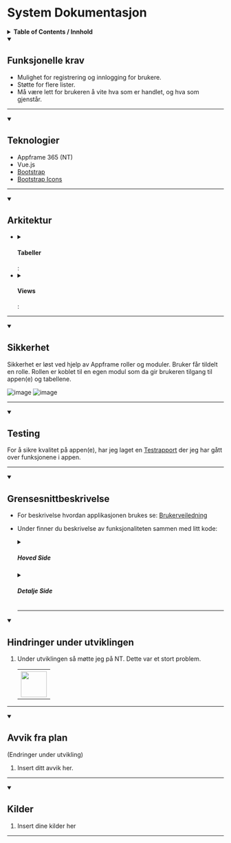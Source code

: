 
# System Dokumentasjon

<details>
  <summary>
    <b>Table of Contents / Innhold</b>
  </summary>
  <ol>
    <li>
      <a href="#funksjonelle-krav">Funksjonelle krav</a>
    </li>
    <li>
      <a href="#teknologier">Teknologier</a>
    </li>
    <li>
      <a href="#teknologier">Arkitektur</a>
       <ul>
        <li>
          <a href="#tabeller">Tabeller</a>
          <ul>
            <li>
              <a href="#sikkerhet-i-tabeller">Sikkerhet i Tabeller</a>
            </li>
          </ul>
        </li>
        <li>
          <a href="#views">Views</a>
        </li>
      </ul>
    </li>
    <li>
      <a href="#sikkerhet">Sikkerhet</a>
    </li>
    <li>
      <a href="#testing">Testing</a>
    </li>
    <li>
      <a href="#grensesnittbeskrivelse">Grensesnittbeskrivelse</a>
    </li>
    <li>
      <a href="#hindringer-under-utviklingen">Hindringer under utviklingen</a>
    </li>
    <li>
      <a href="#avvik-fra-plan">Avvik fra plan</a>
    </li>
    <li>
      <a href="#kilder">Kilder / Ressurser</a>
    </li>
  </ol>
</details>


<details open>
  <summary>
    <h2>Funksjonelle krav</h2>
  </summary>
    
- Mulighet for registrering og innlogging for brukere.
- Støtte for flere lister.
- Må være lett for brukeren å vite hva som er handlet, og hva som gjenstår.
<hr>
</details>
<details open>
  <summary>
    <h2>Teknologier</h2>
  </summary>

- Appframe 365 (NT)
- Vue.js
- [Bootstrap](https://getbootstrap.com/docs/5.0/getting-started/introduction/)
- [Bootstrap Icons](https://icons.getbootstrap.com)
<hr>
</details>
<details open>
  <summary>
    <h2>Arkitektur</h2>
  </summary>
  
 <ul>
    <li>
      <details>
          <summary>
            <h4>Tabeller</h4>:
          </summary>
        
  [Tabellstruktur][tablestructure-url]
        
   <details>
      <summary>
        <h4>Sikkerhet i Tabeller</h4>:
      </summary>

  For tilgangsstyring så er sql triggere brukt.<br>
  Disse sørger for at ikke hvem som helst får lov å legge til, oppdatere eller slette rader.

  <table>
        <tr>
          <th>Tabell Navn</th>
          <th>Regler Insert</th>
          <th>Regler Update</th>
          <th>Regler Delete</th>
          <th>Bilder</th>
        </tr>
        <tr>
          <td>
            Ditt Tabellnavn her
          </td>
          <td>
            Ditt Tabellnavn her
          </td>
          <td>
            Insert regler her
          </td>
          <td>
            Update regler her
          </td>
          <td>
            Delete regler her
          </td>
          <td>
            <table>
      <th>
<img
              src="bilde_av_insert_trigger"
              width="48"
            />
</th>
      <th>
<img
              src="bilde_av_update_trigger"
              width="48"
            />
</th>
      <th>
<img
              src="bilde_av_delete_trigger"
              width="48"
            />
</th>
  </table>
          </td>
        </tr>
      </table>
  </details>
      </details>
    </li>
    <li>
      <details>
          <summary>
            <h4>Views</h4>:
          </summary>
        
  <table>
  <tr>
    <th>View Navn</th>
    <th>Beskrivelse</th>
    <th>Kode</th>
  </tr>
  <tr>
    <td>DITT_VIEW_NAVN_HER</td>
    <td>
      View for å blalblalblal
    </td>
    <td>
<table>
<th>
     <img src="bilde_av_view_her" width="60" />
</th>
</table>
    </td>
  </tr>
</table>
      </details>
    </li>
  </ul>
  
  <hr />
</details>
<details open>
  <summary>
    <h2>Sikkerhet</h2>
  </summary>
    
  Sikkerhet er løst ved hjelp av Appframe roller og moduler.
  Bruker får tildelt en rolle. Rollen er koblet til en egen modul som da gir brukeren tilgang til appen(e) og tabellene.
  
  ![image](https://github.com/ArvidWedtstein/Fagproove/assets/71834553/0a9f2864-7bc9-4ea0-9a3f-412339a1ea1f)
  ![image](https://github.com/ArvidWedtstein/Fagproove/assets/71834553/8647a516-2559-4f8b-9969-6d4cdfa02892)

<hr />
</details>
<details open>
  <summary>
    <h2>Testing</h2>
  </summary>
    
For å sikre kvalitet på appen(e), har jeg laget en [Testrapport](https://github.com/ArvidWedtstein/Fagproove-Template/blob/main/Test_Report.md) der jeg har gått over funksjonene i appen.

<hr />
</details>
<details open>
  <summary>
    <h2>Grensesnittbeskrivelse</h2>
  </summary>

- For beskrivelse hvordan applikasjonen brukes se:
  [Brukerveiledning](https://github.com/ArvidWedtstein/Fagproove-Template/wiki)

- Under finner du beskrivelse av funksjonaliteten sammen med litt kode:

    <details>
      <summary>
        <h5>Hoved Side</h5>
      </summary>
      <table>
        <tr>
          <th>Funksjoner</th>
          <th>Beskrivelse</th>
          <th>Kode</th>
          <th>Bilder</th>
        </tr>
<!-- Eksempel: -->
        <tr>
          <td>Opprette ny handleliste</td>
          <td>
          <p>
            Her vil bruker kunne opprette ny handeliste. <br>
            Rett er løst med å kalle på en funksjon med -1 index for å lage ny rad. (Bilde 1).<br>
            osv....
          </p>
          </td>
          <td>
<table>
  <th>
<img src="ditt_bilde_av_kode_her" width="60" />
</th>
</table>
          </td>
          <td>
<table>
  <th>
<img src="ditt_bilde_av_ui_her" width="60" />
</th>
</table>
          </td>
        </tr>
      </table>
    </details>

  <details>
    <summary><h5>Detalje Side</h5></summary>

    <table>
        <tr>
          <th>Funksjoner</th>
          <th>Beskrivelse</th>
          <th>Kode</th>
          <th>Bilder</th>
        </tr>
      <tr>
          <td>Legge til ny vare</td>
          <td></td>
          <td>
<table>
  <th>
<img src="ditt_bilde_av_kode_her" width="60" />
</th>
</table>
</td>
          <td> 
<table>
  <th>
<img src="ditt_bilde_av_ui_her" width="60" />
</th>
</table>
          </td>
        </tr>
      </table>
    </details>
    
<hr />
</details>
<details open>
  <summary>
    <h2>Hindringer under utviklingen</h2>
  </summary>

  <ol>
    <li>
      <p>
        Under utviklingen så møtte jeg på NT. Dette var et stort problem.
      </p>
      <table>
        <th><img src="bilde_av_nt_her" width="60"></th>
      </table>    
    </li>
  </ol>
<hr />
</details>
<details open>
  <summary>
    <h2>Avvik fra plan</h2> (Endringer under utvikling)
  </summary>

  <ol>
    <li>
      <p>
        Insert ditt avvik her.
      </p>
    </li>
  </ol>
 
<hr />
</details>
<details open>
  <summary>
    <h2>Kilder</h2>
  </summary>

  <ol>
    <li>
      Insert dine kilder her
    </li>
  </ol>
 
<hr />
</details>


<!-- Legg til URL for tabellstruktur her -->
[tablestructure-url]: https://drawsql.app/teams/asdfasfd/diagrams/handleliste

